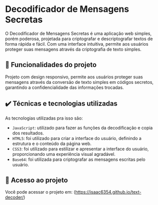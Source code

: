 # Decodificador de Mensagens Secretas

O Decodificador de Mensagens Secretas é uma aplicação web simples, porém poderosa, projetada para criptografar e descriptografar textos de forma rápida e fácil. Com uma interface intuitiva, permite aos usuários proteger suas mensagens através da criptografia de texto simples.

## 🔨 Funcionalidades do projeto

Projeto com design responsivo, permite aos usuários proteger suas mensagens através da conversão de texto simples em códigos secretos, garantindo a confidencialidade das informações trocadas.

## ✔️ Técnicas e tecnologias utilizadas

As  tecnologias utilizadas pra isso são:

- `JavaScript`: utilizado para fazer as funções da decodificação e copia dos resultados.
- `HTML5`: foi utilizado para criar a interface do usuário, definindo a estrutura e o conteúdo da página web.       
- `CSS3`: foi utilizado para estilizar e apresentar a interface do usuário, proporcionando uma experiência visual agradável.
- `Base64`: foi utilizada para criptografar as mensagens escritas pelo usuário.

## 📁 Acesso ao projeto

Você pode acessar o projeto em: (https://isaac6354.github.io/text-decoder/)
